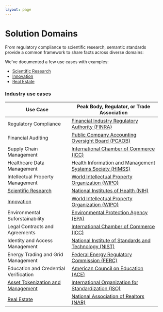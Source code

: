 ```yaml
---
layout: page
---
```

# Solution Domains

From regulatory compliance to scientific research, semantic standards provide a common framework to share facts across diverse domains:

We've documented a few use cases with examples:

- [Scientific Research](/usecase/science)
- [Innovation](/usecase/innovation)
- [Real Estate](/usecase/real-estate)

### Industry use cases
| Use Case | Peak Body, Regulator, or Trade Association |
|----------|-----------------------------------------|
| Regulatory Compliance | [Financial Industry Regulatory Authority (FINRA)](https://www.finra.org/) |
| Financial Auditing | [Public Company Accounting Oversight Board (PCAOB)](https://www.pcaobus.org/) |
| Supply Chain Management | [International Chamber of Commerce (ICC)](https://iccwbo.org/) |
| Healthcare Data Management | [Health Information and Management Systems Society (HIMSS)](https://www.himss.org/) |
| Intellectual Property Management | [World Intellectual Property Organization (WIPO)](https://www.wipo.int/) |
| [Scientific Research](/usecase/science) | [National Institutes of Health (NIH)](https://www.nih.gov/) |
| [Innovation](/usecase/innovation) | [World Intellectual Property Organization (WIPO)](https://www.wipo.int/) |
| Environmental Suforstainability | [Environmental Protection Agency (EPA)](https://www.epa.gov/) |
| Legal Contracts and Agreements | [International Chamber of Commerce (ICC)](https://iccwbo.org/) |
| Identity and Access Management | [National Institute of Standards and Technology (NIST)](https://www.nist.gov/) |
| Energy Trading and Grid Management | [Federal Energy Regulatory Commission (FERC)](https://www.ferc.gov/) |
| Education and Credential Verification | [American Council on Education (ACE)](https://www.acenet.edu/) |
| [Asset Tokenization and Management](/usecase/Web3) | [International Organization for Standardization (ISO)](https://www.iso.org/) |
| [Real Estate](/usecase/real-estate) | [National Association of Realtors (NAR)](https://www.nar.realtor/) |
